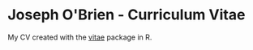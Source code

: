 # Joseph O'Brien - Curriculum Vitae

My CV created with the [vitae](https://github.com/mitchelloharawild/vitae) package in R. 
